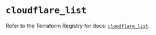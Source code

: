 # `cloudflare_list`

Refer to the Terraform Registry for docs: [`cloudflare_list`](https://registry.terraform.io/providers/cloudflare/cloudflare/4.3.0/docs/resources/list).
